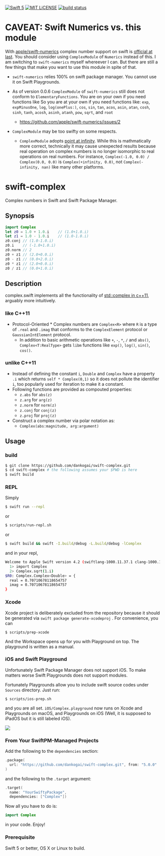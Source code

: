 [![Swift 5](https://img.shields.io/badge/swift-5-brightgreen.svg)](https://swift.org)
[![MIT LiCENSE](https://img.shields.io/badge/license-MIT-brightgreen.svg)](LICENSE)
[![build status](https://secure.travis-ci.org/dankogai/swift-complex.png)](http://travis-ci.org/dankogai/swift-complex)

# CAVEAT: Swift Numerics vs. this module

With [apple/swift-numerics] complex number support on swift is [official at last].  You should consider using `ComplexModule` of `Numerics` instead of this.  I am switching to `swift-numerics` myself whereever I can. But there are still a few things that make you want to use this module in spite of that.

* `swift-numerics` relies 100% on swift package manager.  You cannot use it on Swift Playgrounds.
* As of version 0.0.6 `ComplexModule` of `swift-numerics` still does not conform to `ElementaryFunctions`.  You are on your own if you need functions like   So you are at your own if you need functions like:
`exp`, `expMinusOne`,
`log`, `log(onePlus:)`,
`cos`, `sin`, `tan`,
`acos`, `asin`, `atan`,
`cosh`, `sinh`, `tanh`,
`acosh`, `asinh`, `atanh`,
`pow`, `sqrt`, and `root`

  * https://github.com/apple/swift-numerics/issues/2
* `ComplexModule` may be too swifty on some respects.
  * `ComplexModule` adopts [point at infinity].  While this is mathmatically more correct, technically it may cause unexpected results because real operation on complex numbers is no longer isomorphic to real operations on real numbers.  For instance, `Complex(-1.0, 0.0) / Complex(0.0, 0.0)` is `Complex(+infinity, 0.0)`, not `Complex(-infinity, nan)` like many other platforms. 

[apple/swift-numerics]: https://github.com/apple/swift-numerics
[official at last]: https://swift.org/blog/numerics/
[point at infinity]: https://en.wikipedia.org/wiki/Point_at_infinity

# swift-complex

Complex numbers in Swift and Swift Package Manager.

## Synopsis

````swift
import Complex
let z0 = 1.0 + 1.0.i    // (1.0+1.0.i)
let z1 = 1.0 - 1.0.i    // (1.0-1.0.i)
z0.conj // (1.0-1.0.i)
z0.i    // (-1.0+1.0.i)
z0.norm // 2
z0 + z1 // (2.0+0.0.i)
z0 - z1 // (0.0+2.0.i)
z0 * z1 // (2.0+0.0.i)
z0 / z1 // (0.0+1.0.i)
````

## Description

complex.swift implements all the functionality of [std::complex in c++11], arguably more intuitively. 

[std::complex in c++11]: http://www.cplusplus.com/reference/complex/

### like C++11

* Protocol-Oriented  * Complex numbers are `Complex<R>` where `R` is a type of `.real` and `.imag` that conforms to the `ComplexElement` protocol or `GaussianIntElement` protocol.
  * In addition to basic arithmetic operations like `+`, `-`, `*`, `/` and `abs()`, `Complex<T:RealType>` gets `libm` functions like `exp()`, `log()`, `sin()`, `cos()`.

### unlike C++11

* Instead of defining the constant `i`, `Double` and `Complex` have a property `.i` which returns `self * Complex(0,1)` so it does not pollute the identifier `i`, too popularly used for iteration to make it a constant.
* Following functions are provided as compouted properties:
  * `z.abs` for `abs(z)`
  * `z.arg` for `arg(z)`
  * `z.norm` for `norm(z)`
  * `z.conj` for `conj(z)`
  * `z.proj` for `proj(z)`
* Construct a complex number via polar notation as:
  * `Complex(abs:magnitude, arg:argument)`

## Usage

### build

```sh
$ git clone https://github.com/dankogai/swift-complex.git
$ cd swift-complex # the following assumes your $PWD is here
$ swift build
```

### REPL

Simply

```sh
$ swift run --repl
```

or

```sh
$ scripts/run-repl.sh
```

or

```sh
$ swift build && swift -I.build/debug -L.build/debug -lComplex

```

and in your repl,

```sh
Welcome to Apple Swift version 4.2 (swiftlang-1000.11.37.1 clang-1000.11.45.1). Type :help for assistance.
  1> import Complex
  2> Complex.sqrt(1.i)
$R0: Complex.Complex<Double> = {
  real = 0.70710678118654757
  imag = 0.70710678118654757
}
````

### Xcode

Xcode project is deliberately excluded from the repository because it should be generated via `swift package generate-xcodeproj` . For convenience, you can

```
$ scripts/prep-xcode
```

And the Workspace opens up for you with Playground on top.  The playground is written as a manual.

### iOS and Swift Playground

Unfortunately Swift Package Manager does not support iOS.  To make matters worse Swift Playgrounds does not support modules.

Fortunately Playgrounds allow you to include swift source codes under `Sources` directory.  Just run:

```shell
$ scripts/ios-prep.sh
```

and you are all set.  `iOS/Complex.playground` now runs on Xcode and Playgrounds on macOS, and Playgrounds on iOS (Well, it is supposed to iPadOS but it is still labeled iOS).

![](img/playground.png)

### From Your SwiftPM-Managed Projects

Add the following to the `dependencies` section:

```swift
.package(
  url: "https://github.com/dankogai/swift-complex.git", from: "5.0.0"
)
```

and the following to the `.target` argument:

```swift
.target(
  name: "YourSwiftyPackage",
  dependencies: ["Complex"])
```

Now all you have to do is:

```swift
import Complex
```

in your code.  Enjoy!

### Prerequisite

Swift 5 or better, OS X or Linux to build.
